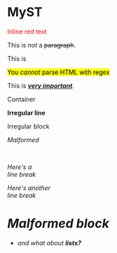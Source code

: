 # MyST

<span style="color: red;">Inline red text</span>

This is _not_ a <s>paragraph</s>.

This is <invalid>

<mark>You _cannot_ parse HTML with regex</mark>

This is <u><strong><em>very important</em></strong></u>.

<div class="container">
  Container
</div>

<strong>Irregular
line</strong>

<div>Irregular
block</div>

<em>Malformed</strong>

<br/>

Here's a <br> line break

Here's another
<br>
line break

<h1>
  Malformed block
</h2>

- and what about <strong>lists?</strong>
